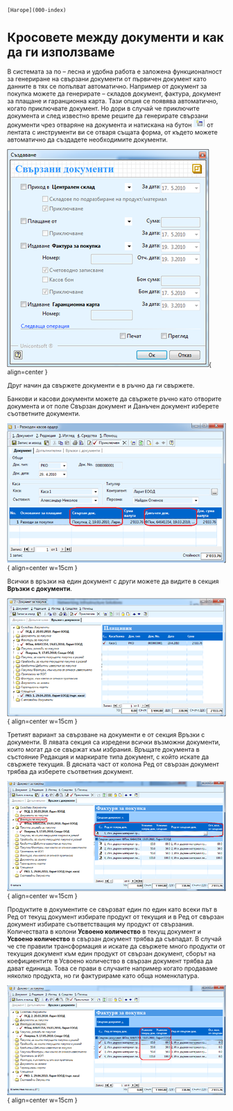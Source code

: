 ```{only} html
[Нагоре](000-index)
```

# Кросовете между документи и как да ги използваме

В системата за по – лесна и удобна работа е заложена функционалност за
генериране на свързани документи от първичен документ като данните в
тях се попълват автоматично. Например от документ за покупка можете да
генерирате – складов документ, фактура, документ за плащане и
гаранционна карта. Тази опция се появява автоматично, когато
приключвате документ. Но дори в случай че приключите документа и след
известно време решите да генерирате свързани документи чрез отваряне
на документа и натискана на бутон ![](903-image66.png) от
лентата с инструменти ви се отваря същата форма, от където можете
автоматично да създадете необходимите документи.

![](904-image67.png){ align=center }

Друг начин да свържете документи е в ръчно да ги свържете.

Банкови и касови документи можете да свържете ръчно като отворите
документа и от поле Свързан документ и Данъчен документ изберете
съответните документи.

![](905-image68.png){ align=center w=15cm }

Всички в връзки на един документ с други можете да видите в секция
**Връзки с документи**.

![](906-image69.png){ align=center w=15cm }

Третият вариант за свързване на документи е от секция Връзки с
документи. В лявата секция са изредени всички възможни
документи, които могат да се свържат към избрания. Връщате
документа в състояние Редакция и маркирате типа документ, с който
искате да свържете текущия. В дясната част от колона Ред от свързан
документ трябва да изберете съответния документ.

![](907-image70.png){ align=center w=15cm }

Продуктите в документите се свързват един по един като всеки път в Ред
от текущ документ избирате продукт от текущия и в Ред от свързан
документ избирате съответстващия му продукт от свързания.
Количествата в колони **Усвоено количество** в текущ документ и
**Усвоено количество** в свързан документ трябва да съвпадат. В случай
че сте правили трансформация и искате да свържете много продукти от
текущия документ към един продукт от свързан документ, сборът на
коефициентите в Усвоено количество в свързан документ трябва да
дават единица. Това се прави в случаите например когато продаваме
няколко продукта, но ги фактурираме като обща номенклатура.

![](908-image71.png){ align=center w=15cm }
